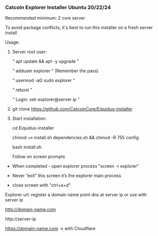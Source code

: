
### Catcoin Explorer Installer Ubuntu 20/22/24 ###


Recommended minimum: 2 core server


To avoid package conflicts, it's best to run this installer on a fresh server install


Usage:


1) Server root user:

   " apt update && apt -y upgrade "

   " adduser explorer " (Remember the pass)

   " usermod -aG sudo explorer "

   " reboot "

   " Login: ssh explorer@server ip "


2) git clone https://github.com/CatcoinCore/Eiquidus-installer


3) Start installation:

   cd Eiquidus-installer

   chmod +x install.sh dependencies.sh && chmod -R 755 config

   bash install.sh
   
   
   Follow on screen prompts


* When completed - open explorer process "screen -r explorer"

* Never “exit” this screen it’s the explorer main process

* close screen with "ctrl+a+d"


Explorer url: register a domain name point dns at server ip or use with server ip

http://domain-name.com

http://server-ip

https://domain-name.com -> with Cloudflare
